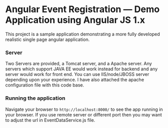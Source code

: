 # Angular Event Registration — Demo Application using Angular JS 1.x

This project is a sample application demonstrating a more fully developed realistic single page
angular application.

### Server

Two Servers are provided, a Tomcat server, and a Apache server. Any servers which support JAVA EE would work instead for backend and any server would work for front end. You can use IIS/node/JBOSS server depending upon your experience. I have also attached the apache configuration file with this code base.

### Running the application

Navigate your browser to `http://localhost:8000/` to see the app running in your browser. If you use remote server or different port then you may want to adjust the url in EventDataService.js file. 


